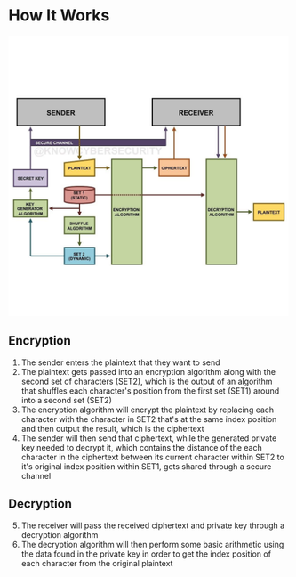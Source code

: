 # How It Works

![](https://github.com/JonmarCorpuz/SymmEncrypt/blob/main/Main/Assets/Encryption%20Algorithm%20Backend.png) 

## Encryption

  1. The sender enters the plaintext that they want to send
  2. The plaintext gets passed into an encryption algorithm along with the second set of characters (SET2), which is the output of an algorithm that shuffles each character's position from the first set (SET1) around into a second set (SET2)
  3. The encryption algorithm will encrypt the plaintext by replacing each character with the character in SET2 that's at the same index position and then output the result, which is the ciphertext
  4. The sender will then send that ciphertext, while the generated private key needed to decrypt it, which contains the distance of the each character in the ciphertext between its current character within SET2 to it's original index position within SET1, gets shared through a secure channel

## Decryption

  5. The receiver will pass the received ciphertext and private key through a decryption algorithm
  6. The decryption algorithm will then perform some basic arithmetic using the data found in the private key in order to get the index position of each character from the original plaintext

